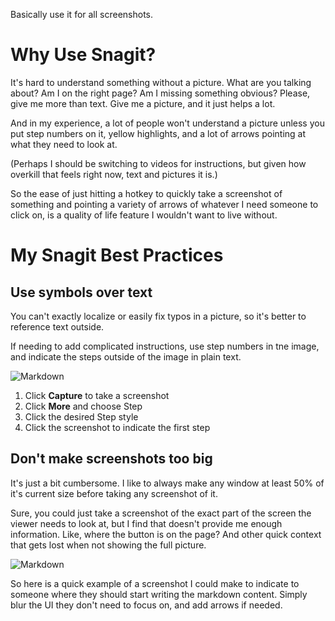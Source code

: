 Basically use it for all screenshots.

# Why Use Snagit?

It's hard to understand something without a picture. What are you talking about?
Am I on the right page? Am I missing something obvious? Please, give me more than text.
Give me a picture, and it just helps a lot.

And in my experience, a lot of people won't understand a picture unless you put
step numbers on it, yellow highlights, and a lot of arrows pointing at what they
need to look at.

(Perhaps I should be switching to videos for instructions, but given how overkill
that feels right now, text and pictures it is.)

So the ease of just hitting a hotkey to quickly take a screenshot of something
and pointing a variety of arrows of whatever I need someone to click on, is a quality
of life feature I wouldn't want to live without.

# My Snagit Best Practices


## Use symbols over text

You can't exactly localize or easily fix typos in a picture, so it's better to reference
text outside.

If needing to add complicated instructions, use step numbers in tne image, and indicate
the steps outside of the image in plain text.

![Markdown](pages/tools/snagit/steps.png)

1. Click **Capture** to take a screenshot
2. Click **More** and choose Step
3. Click the desired Step style
4. Click the screenshot to indicate the first step

## Don't make screenshots too big

It's just a bit cumbersome. I like to always make any window at least 50% of it's current size
before taking any screenshot of it.

Sure, you could just take a screenshot of the exact
part of the screen the viewer needs to look at, but I find that doesn't provide me
enough information. Like, where the button is on the page? And other quick context that gets lost
when not showing the full picture.

![Markdown](pages/tools/snagit/size-example.png)

So here is a quick example of a screenshot I could make to indicate to someone where they should
start writing the markdown content. Simply blur the UI they don't need to focus on, and add
arrows if needed.